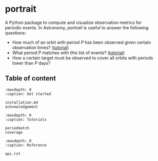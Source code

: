 # portrait

A Python package to compute and visualize observation metrics for periodic events. In Astronomy, *portrait* is useful to answer the following questions:
- How much of an orbit with period $P$ has been observed given certain observation times? ([tutorial](ipynb/coverage))
- What period $P$ matches with this list of events? ([tutorial](ipynb/periodmatch))
- How a certain target must be observed to cover all orbits with periods lower than $P$ days? 

## Table of content
```{toctree}
:maxdepth: 0
:caption: Get started

installation.md
acknowledgement
```

```{toctree}
:maxdepth: 0
:caption: Tutorials

periodmatch
coverage
```

```{toctree}
:maxdepth: 0
:caption: Reference

api.rst
```

